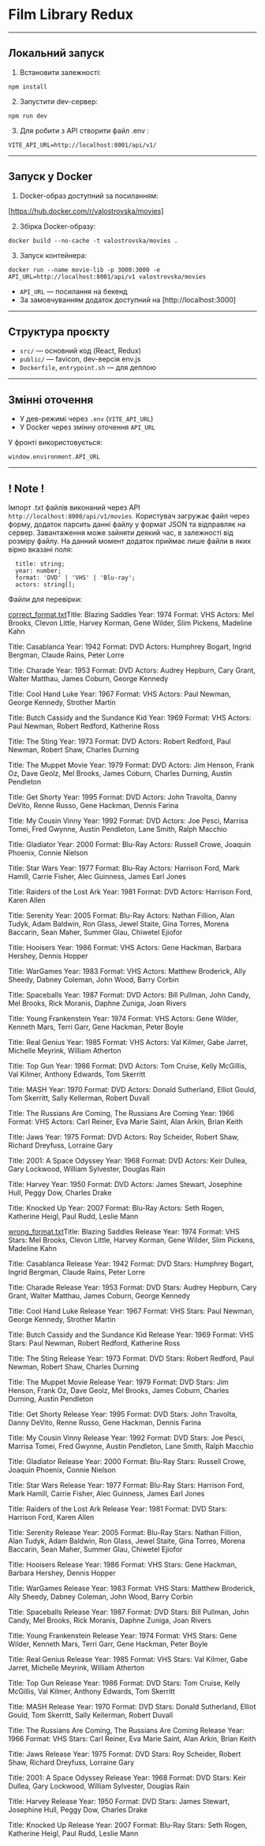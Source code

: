 # Film Library Redux

---

## Локальний запуск

1. Встановити залежності:

```
npm install
```

2. Запустити dev-сервер:

```
npm run dev
```

3. Для робити з API створити файл .env :

```
VITE_API_URL=http://localhost:8001/api/v1/
```

---

## Запуск у Docker

1. Docker-образ доступний за посиланням:

[https://hub.docker.com/r/valostrovska/movies]

2. Збірка Docker-образу:

```
docker build --no-cache -t valostrovska/movies .
```

3. Запуск контейнера:

```
docker run --name movie-lib -p 3000:3000 -e API_URL=http://localhost:8001/api/v1 valostrovska/movies
```

- `API_URL` — посилання на бекенд
- За замовчуванням додаток доступний на [http://localhost:3000]

---

## Структура проєкту

- `src/` — основний код (React, Redux)
- `public/` — favicon, dev-версія env.js
- `Dockerfile`, `entrypoint.sh` — для деплою

---

## Змінні оточення

- У дев-режимі через `.env` (`VITE_API_URL`)
- У Docker через змінну оточення `API_URL`

У фронті використовується:

```
window.environment.API_URL
```

---

## ! Note !

Імпорт .txt файлів виконаний через API `http://localhost:8000/api/v1/movies`. Користувач загружає файл через форму, додаток парсить данні файлу у формат JSON та відправляє на сервер. Завантаження може зайняти деякий час, в залежності від розміру файлу. На данний момент додаток приймає лише файли в яких вірно вказані поля:

```
  title: string;
  year: number;
  format: 'DVD' | 'VHS' | 'Blu-ray';
  actors: string[];
```

Файли для перевірки:

[correct_format.txt](https://github.com/user-attachments/files/20689106/correct_format.txt)Title: Blazing Saddles
Year: 1974
Format: VHS
Actors: Mel Brooks, Clevon Little, Harvey Korman, Gene Wilder, Slim Pickens, Madeline Kahn


Title: Casablanca
Year: 1942
Format: DVD
Actors: Humphrey Bogart, Ingrid Bergman, Claude Rains, Peter Lorre


Title: Charade
Year: 1953
Format: DVD
Actors: Audrey Hepburn, Cary Grant, Walter Matthau, James Coburn, George Kennedy


Title: Cool Hand Luke
Year: 1967
Format: VHS
Actors: Paul Newman, George Kennedy, Strother Martin


Title: Butch Cassidy and the Sundance Kid
Year: 1969
Format: VHS
Actors: Paul Newman, Robert Redford, Katherine Ross


Title: The Sting
Year: 1973
Format: DVD
Actors: Robert Redford, Paul Newman, Robert Shaw, Charles Durning


Title: The Muppet Movie
Year: 1979
Format: DVD
Actors: Jim Henson, Frank Oz, Dave Geolz, Mel Brooks, James Coburn, Charles Durning, Austin Pendleton


Title: Get Shorty 
Year: 1995
Format: DVD
Actors: John Travolta, Danny DeVito, Renne Russo, Gene Hackman, Dennis Farina


Title: My Cousin Vinny
Year: 1992
Format: DVD
Actors: Joe Pesci, Marrisa Tomei, Fred Gwynne, Austin Pendleton, Lane Smith, Ralph Macchio


Title: Gladiator
Year: 2000
Format: Blu-Ray
Actors: Russell Crowe, Joaquin Phoenix, Connie Nielson


Title: Star Wars
Year: 1977
Format: Blu-Ray
Actors: Harrison Ford, Mark Hamill, Carrie Fisher, Alec Guinness, James Earl Jones


Title: Raiders of the Lost Ark
Year: 1981
Format: DVD
Actors: Harrison Ford, Karen Allen


Title: Serenity
Year: 2005
Format: Blu-Ray
Actors: Nathan Fillion, Alan Tudyk, Adam Baldwin, Ron Glass, Jewel Staite, Gina Torres, Morena Baccarin, Sean Maher, Summer Glau, Chiwetel Ejiofor


Title: Hooisers
Year: 1986
Format: VHS
Actors: Gene Hackman, Barbara Hershey, Dennis Hopper


Title: WarGames
Year: 1983
Format: VHS
Actors: Matthew Broderick, Ally Sheedy, Dabney Coleman, John Wood, Barry Corbin


Title: Spaceballs
Year: 1987
Format: DVD
Actors: Bill Pullman, John Candy, Mel Brooks, Rick Moranis, Daphne Zuniga, Joan Rivers


Title: Young Frankenstein
Year: 1974
Format: VHS
Actors: Gene Wilder, Kenneth Mars, Terri Garr, Gene Hackman, Peter Boyle


Title: Real Genius
Year: 1985
Format: VHS
Actors: Val Kilmer, Gabe Jarret, Michelle Meyrink, William Atherton


Title: Top Gun
Year: 1986
Format: DVD
Actors: Tom Cruise, Kelly McGillis, Val Kilmer, Anthony Edwards, Tom Skerritt


Title: MASH
Year: 1970 
Format: DVD
Actors: Donald Sutherland, Elliot Gould, Tom Skerritt, Sally Kellerman, Robert Duvall


Title: The Russians Are Coming, The Russians Are Coming
Year: 1966
Format: VHS
Actors: Carl Reiner, Eva Marie Saint, Alan Arkin, Brian Keith


Title: Jaws
Year: 1975 
Format: DVD
Actors: Roy Scheider, Robert Shaw, Richard Dreyfuss, Lorraine Gary 


Title: 2001: A Space Odyssey
Year: 1968
Format: DVD
Actors: Keir Dullea, Gary Lockwood, William Sylvester, Douglas Rain


Title: Harvey
Year: 1950 
Format: DVD
Actors: James Stewart, Josephine Hull, Peggy Dow, Charles Drake


Title: Knocked Up
Year: 2007
Format: Blu-Ray
Actors: Seth Rogen, Katherine Heigl, Paul Rudd, Leslie Mann


[wrong_format.txt](https://github.com/user-attachments/files/20689114/wrong_format.txt)Title: Blazing Saddles
Release Year: 1974
Format: VHS
Stars: Mel Brooks, Clevon Little, Harvey Korman, Gene Wilder, Slim Pickens, Madeline Kahn


Title: Casablanca
Release Year: 1942
Format: DVD
Stars: Humphrey Bogart, Ingrid Bergman, Claude Rains, Peter Lorre


Title: Charade
Release Year: 1953
Format: DVD
Stars: Audrey Hepburn, Cary Grant, Walter Matthau, James Coburn, George Kennedy


Title: Cool Hand Luke
Release Year: 1967
Format: VHS
Stars: Paul Newman, George Kennedy, Strother Martin


Title: Butch Cassidy and the Sundance Kid
Release Year: 1969
Format: VHS
Stars: Paul Newman, Robert Redford, Katherine Ross


Title: The Sting
Release Year: 1973
Format: DVD
Stars: Robert Redford, Paul Newman, Robert Shaw, Charles Durning


Title: The Muppet Movie
Release Year: 1979
Format: DVD
Stars: Jim Henson, Frank Oz, Dave Geolz, Mel Brooks, James Coburn, Charles Durning, Austin Pendleton


Title: Get Shorty 
Release Year: 1995
Format: DVD
Stars: John Travolta, Danny DeVito, Renne Russo, Gene Hackman, Dennis Farina


Title: My Cousin Vinny
Release Year: 1992
Format: DVD
Stars: Joe Pesci, Marrisa Tomei, Fred Gwynne, Austin Pendleton, Lane Smith, Ralph Macchio


Title: Gladiator
Release Year: 2000
Format: Blu-Ray
Stars: Russell Crowe, Joaquin Phoenix, Connie Nielson


Title: Star Wars
Release Year: 1977
Format: Blu-Ray
Stars: Harrison Ford, Mark Hamill, Carrie Fisher, Alec Guinness, James Earl Jones


Title: Raiders of the Lost Ark
Release Year: 1981
Format: DVD
Stars: Harrison Ford, Karen Allen


Title: Serenity
Release Year: 2005
Format: Blu-Ray
Stars: Nathan Fillion, Alan Tudyk, Adam Baldwin, Ron Glass, Jewel Staite, Gina Torres, Morena Baccarin, Sean Maher, Summer Glau, Chiwetel Ejiofor


Title: Hooisers
Release Year: 1986
Format: VHS
Stars: Gene Hackman, Barbara Hershey, Dennis Hopper


Title: WarGames
Release Year: 1983
Format: VHS
Stars: Matthew Broderick, Ally Sheedy, Dabney Coleman, John Wood, Barry Corbin


Title: Spaceballs
Release Year: 1987
Format: DVD
Stars: Bill Pullman, John Candy, Mel Brooks, Rick Moranis, Daphne Zuniga, Joan Rivers


Title: Young Frankenstein
Release Year: 1974
Format: VHS
Stars: Gene Wilder, Kenneth Mars, Terri Garr, Gene Hackman, Peter Boyle


Title: Real Genius
Release Year: 1985
Format: VHS
Stars: Val Kilmer, Gabe Jarret, Michelle Meyrink, William Atherton


Title: Top Gun
Release Year: 1986
Format: DVD
Stars: Tom Cruise, Kelly McGillis, Val Kilmer, Anthony Edwards, Tom Skerritt


Title: MASH
Release Year: 1970 
Format: DVD
Stars: Donald Sutherland, Elliot Gould, Tom Skerritt, Sally Kellerman, Robert Duvall


Title: The Russians Are Coming, The Russians Are Coming
Release Year: 1966
Format: VHS
Stars: Carl Reiner, Eva Marie Saint, Alan Arkin, Brian Keith


Title: Jaws
Release Year: 1975 
Format: DVD
Stars: Roy Scheider, Robert Shaw, Richard Dreyfuss, Lorraine Gary 


Title: 2001: A Space Odyssey
Release Year: 1968
Format: DVD
Stars: Keir Dullea, Gary Lockwood, William Sylvester, Douglas Rain


Title: Harvey
Release Year: 1950 
Format: DVD
Stars: James Stewart, Josephine Hull, Peggy Dow, Charles Drake


Title: Knocked Up
Release Year: 2007
Format: Blu-Ray
Stars: Seth Rogen, Katherine Heigl, Paul Rudd, Leslie Mann

